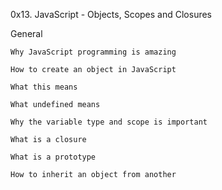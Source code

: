 0x13. JavaScript - Objects, Scopes and Closures

General

    Why JavaScript programming is amazing

    How to create an object in JavaScript

    What this means

    What undefined means

    Why the variable type and scope is important

    What is a closure

    What is a prototype

    How to inherit an object from another

